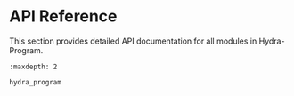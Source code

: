 # API Reference

This section provides detailed API documentation for all modules in Hydra-Program.

```{toctree}
:maxdepth: 2

hydra_program
```

